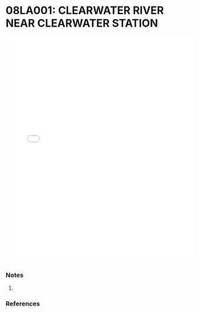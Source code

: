 # 08LA001: CLEARWATER RIVER NEAR CLEARWATER STATION

<iframe src="/distribution_estimation/_static/stations/08LA001_fdc.html" width="100%" height="600" frameborder="0"></iframe>

### Notes
1. 

### References

